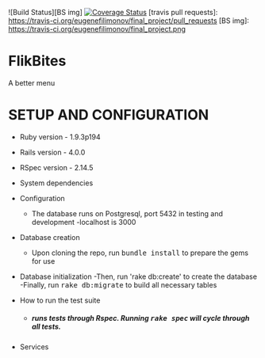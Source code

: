 ![Build Status][BS img]
[![Coverage Status](https://coveralls.io/repos/eugenefilimonov/final_project/badge.png?branch=master)](https://coveralls.io/r/eugenefilimonov/final_project?branch=master)
[travis pull requests]: https://travis-ci.org/eugenefilimonov/final_project/pull_requests
[BS img]: https://travis-ci.org/eugenefilimonov/final_project.png

# FlikBites

A better menu


# SETUP AND CONFIGURATION

* Ruby version - 1.9.3p194

* Rails version - 4.0.0

* RSpec version - 2.14.5

* System dependencies

* Configuration
	- The database runs on Postgresql, port 5432 in testing and development
	-localhost is 3000

* Database creation
	- Upon cloning the repo, run <tt>bundle install</tt> to prepare the gems for use

* Database initialization
	-Then, run 'rake db:create' to create the database
	-Finally, run <tt>rake db:migrate</tt> to build all necessary tables

* How to run the test suite
	- ##### runs tests through Rspec. Running <tt>rake spec</tt> will cycle through all tests.

* Services

